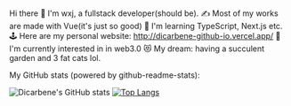 Hi there 👋 
I'm wxj, a fullstack developer(should be).
✍ Most of my works are made with Vue(it's just so good)
🚀 I'm learning TypeScript, Next.js etc.
🕹️ Here are my personal website: http://dicarbene-github-io.vercel.app/
👾 I'm currently interested in in web3.0
😻 My dream: having a succulent garden and 3 fat cats lol.

My GitHub stats (powered by github-readme-stats):

![Dicarbene's GitHub stats](https://github-readme-stats.vercel.app/api?username=Dicarbene&show_icons=true&theme=dracula)
[![Top Langs](https://github-readme-stats.vercel.app/api/top-langs/?username=Dicarbene&theme=dracula&layout=compact&hide=html)](https://github.com/anuraghazra/github-readme-stats)

